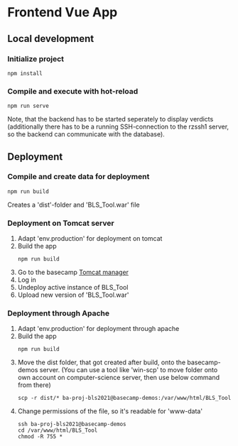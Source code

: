 # Frontend Vue App
## Local development
### Initialize project
```
npm install
```

### Compile and execute with hot-reload
```
npm run serve
```

Note, that the backend has to be started seperately to
display verdicts (additionally there has to be a running
SSH-connection to the rzssh1 server, so the backend can
communicate with the database).


## Deployment

### Compile and create data for deployment
```
npm run build
```
Creates a 'dist'-folder and 'BLS_Tool.war' file

### Deployment on Tomcat server
1. Adapt 'env.production' for deployment on tomcat
2. Build the app
   ```
   npm run build
   ```
3. Go to the basecamp [Tomcat manager](http://basecamp-demos.informatik.uni-hamburg.de:8080/manager/html/) 
4. Log in 
5. Undeploy active instance of BLS_Tool
6. Upload new version of 'BLS_Tool.war'

### Deployment through Apache
1. Adapt 'env.production' for deployment through apache
2. Build the app
   ```
   npm run build
   ```
3. Move the dist folder, that got created after build, onto the basecamp-demos server.
   (You can use a tool like 'win-scp' to move folder onto own account on computer-science server, then use below command from there)
   ```
   scp -r dist/* ba-proj-bls2021@basecamp-demos:/var/www/html/BLS_Tool
   ```
4. Change permissions of the file, so it's readable for 'www-data'
   ```
   ssh ba-proj-bls2021@basecamp-demos
   cd /var/www/html/BLS_Tool
   chmod -R 755 *
   ```